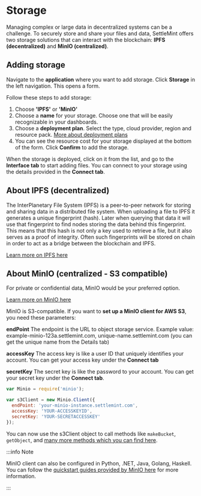 # Storage

Managing complex or large data in decentralized systems can be a challenge. To securely store and share your files and data, SettleMint offers two storage solutions that can interact with the blockchain: **IPFS (decentralized)** and **MinIO (centralized)**.

## Adding storage

Navigate to the **application** where you want to add storage. Click **Storage** in the left navigation. This opens a form.

Follow these steps to add storage:

1. Choose **'IPFS'** or **'MinIO'**
2. Choose a **name** for your storage. Choose one that will be easily recognizable in your dashboards.
3. Choose a **deployment plan**. Select the type, cloud provider, region and resource pack. [More about deployment plans](launch-platform/managed-cloud-deployment/3_deployment-plans.md)
4. You can see the resource cost for your storage displayed at the bottom of the form. Click **Confirm** to add the storage.

When the storage is deployed, click on it from the list, and go to the **Interface tab** to start adding files. You can connect to your storage using the details provided in the **Connect tab**.

## About IPFS (decentralized)

The InterPlanetary File System (IPFS) is a peer-to-peer network for storing and sharing data in a distributed file system. When uploading a file to IPFS it generates a unique fingerprint (hash). Later when querying that data it will use that fingerprint to find nodes storing the data behind this fingerprint. This means that this hash is not only a key used to retrieve a file, but it also serves as a proof of integrity. Often such fingerprints will be stored on chain in order to act as a bridge between the blockchain and IPFS.

[Learn more on IPFS here](https://docs.ipfs.tech/concepts/)

## About MinIO (centralized - S3 compatible)

For private or confidential data, MinIO would be your preferred option.

[Learn more on MinIO here](https://min.io/)

MinIO is S3-compatible. If you want to **set up a MinIO client for AWS S3**, you need these parameters:

**endPoint**
The endpoint is the URL to object storage service. Example value: example-minio-123a.settlemint.com, unique-name.settlemint.com (you can get the unique name from the Details tab)

**accessKey**
The access key is like a user ID that uniquely identifies your account. You can get your access key under the **Connect tab**

**secretKey**
The secret key is like the password to your account. You can get your secret key under the **Connect tab**.

```js
var Minio = require('minio');

var s3Client = new Minio.Client({
  endPoint: 'your-minio-instance.settlemint.com',
  accessKey: 'YOUR-ACCESSKEYID',
  secretKey: 'YOUR-SECRETACCESSKEY'
});
```

You can now use the s3Client object to call methods like `makeBucket`, `getObject`, and [many more methods which you can find here](https://docs.min.io/docs/javascript-client-api-reference.html).

:::info Note

MinIO client can also be configured in Python, .NET, Java, Golang, Haskell. You can follow the [quickstart guides provided by MinIO here](https://docs.min.io/docs/java-client-quickstart-guide.html) for more information.

:::
